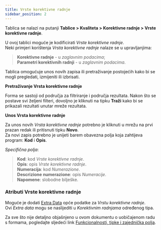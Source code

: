 ```yaml
---
title: Vrste korektivne radnje
sidebar_position: 2
---
```


Tablica se nalazi na putanji **Tablice > Kvaliteta > Korektivne radnje > Vrste korektivne radnje**.

U ovoj tablici moguće je kodificirati *Vrste korektivne radnje*.   
Neki primjeri korištenja *Vrsta korektivne radnje* nalaze se u upravljanjima:  
> **Korektivne radnje** - u *zaglavnim podacima*;   
> **Parametri korektivnih radnji** - u *zaglavnim podacima*.

Tablica omogućuje unos novih zapisa ili pretraživanje postojećih kako bi se mogli pregledati, izmijeniti ili izbrisati.

**Pretraživanje Vrsta korektivne radnje**

Forma se sastoji od područja za filtriranje i područja rezultata. Nakon što se postave svi željeni filteri, dovoljno je kliknuti na tipku **Traži** kako bi se prikazali rezultati unutar mreže rezultata.

**Unos Vrsta korektivne radnje**

Za unos novih *Vrsta korektivne radnje* potrebno je kliknuti u mrežu na prvi prazan redak ili pritisnuti tipku **Novo**.   
Za novi zapis potrebno je unijeti barem obavezna polja koja zahtijeva program: **Kod** i **Opis**.

*Specifična polja*: 
    
> **Kod**: kod *Vrste korektivne radnje*.   
> **Opis**: opis *Vrste korektivne radnje*.   
> **Numeracija**: kod *Numerazione*.   
> **Descrizione numerazione**: opis *Numeracije*.   
> **Napomene**: slobodne bilješke.

### Atributi Vrste korektivne radnje

Moguće je dodati [Extra Data](/docs/configurations/utility/extra-data/extradata/search-extradata) opće podatke za *Vrstu korektivne radnje*.   
Ovi *Extra data* mogu se naslijediti u *Korektivnim radnjama* određenog tipa.  

Za sve što nije detaljno objašnjeno u ovom dokumentu o uobičajenom radu s formama, pogledajte sljedeći link [Funkcionalnosti, tipke i zajednička polja](/docs/guide/common).